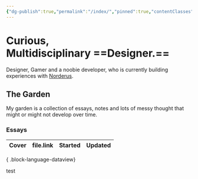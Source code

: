```yaml
---
{"dg-publish":true,"permalink":"/index/","pinned":true,"contentClasses":"index","noteIcon":3,"created":"2024-12-19T20:24:07.462+01:00","updated":"2025-01-02T17:21:08.321+01:00"}
---
```


# Curious, Multidisciplinary ==Designer.==
Designer, Gamer and a noobie developer, who is currently building experiences with [Norderus](https://www.nordeus.com).

## The Garden
My garden is a collection of essays, notes and lots of messy thought that might or might not develop over time.

### Essays

| Cover | file.link | Started | Updated |
| ----- | --------- | ------- | ------- |

{ .block-language-dataview}

test